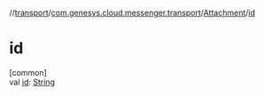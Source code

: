 //[transport](../../../index.md)/[com.genesys.cloud.messenger.transport](../index.md)/[Attachment](index.md)/[id](id.md)

# id

[common]\
val [id](id.md): [String](https://kotlinlang.org/api/latest/jvm/stdlib/kotlin/-string/index.html)
